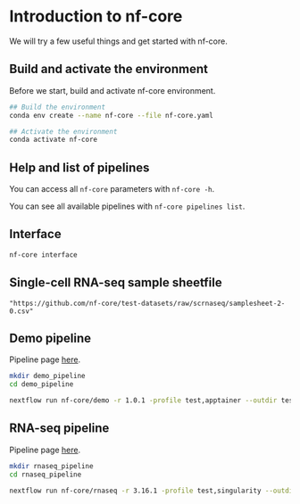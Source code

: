# Introduction to nf-core #

We will try a few useful things and get started with nf-core.

## Build and activate the environment ##

Before we start, build and activate nf-core environment.

```bash
## Build the environment
conda env create --name nf-core --file nf-core.yaml

## Activate the environment
conda activate nf-core
```

## Help and list of pipelines ##

You can access all ```nf-core``` parameters with ```nf-core -h```.

You can see all available pipelines with ```nf-core pipelines list```.

## Interface ##

```bash
nf-core interface
```

## Single-cell RNA-seq sample sheetfile ##

```
"https://github.com/nf-core/test-datasets/raw/scrnaseq/samplesheet-2-0.csv"
```

## Demo pipeline ##

Pipeline page [here](https://nf-co.re/demo/1.0.1/).

```bash
mkdir demo_pipeline
cd demo_pipeline

nextflow run nf-core/demo -r 1.0.1 -profile test,apptainer --outdir test_profile

```

## RNA-seq pipeline ##

Pipeline page [here](https://nf-co.re/rnaseq/3.17.0/).

```bash
mkdir rnaseq_pipeline
cd rnaseq_pipeline

nextflow run nf-core/rnaseq -r 3.16.1 -profile test,singularity --outdir test_profile

```
